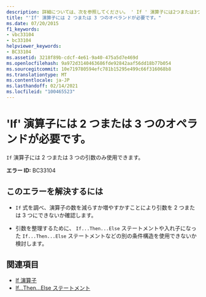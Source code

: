 ```yaml
---
description: 詳細については、次を参照してください。 ' If ' 演算子には2つまたは3つのオペランドが必要です
title: "'If' 演算子には 2 つまたは 3 つのオペランドが必要です。"
ms.date: 07/20/2015
f1_keywords:
- vbc33104
- bc33104
helpviewer_keywords:
- BC33104
ms.assetid: 3218f89b-cdcf-4e61-9a40-475a5d7e469d
ms.openlocfilehash: 9a972d3140463686fde92842aaf56dd18b77b054
ms.sourcegitcommit: 10e719780594efc781b15295e499c66f316068b8
ms.translationtype: MT
ms.contentlocale: ja-JP
ms.lasthandoff: 02/14/2021
ms.locfileid: "100465523"
---
```

# <a name="if-operator-requires-either-two-or-three-operands"></a>'If' 演算子には 2 つまたは 3 つのオペランドが必要です。

`If` 演算子には 2 つまたは 3 つの引数のみ使用できます。  
  
 **エラー ID:** BC33104  
  
## <a name="to-correct-this-error"></a>このエラーを解決するには  
  
- `If` 式を調べ、演算子の数を減らすか増やすかすことにより引数を 2 つまたは 3 つにできないか確認します。  
  
- 引数を整理するために、 `If...Then...Else` ステートメントや入れ子になった `If...Then...Else` ステートメントなどの別の条件構造を使用できないか検討します。  
  
## <a name="see-also"></a>関連項目

- [If 演算子](../language-reference/operators/if-operator.md)
- [If...Then...Else ステートメント](../language-reference/statements/if-then-else-statement.md)
